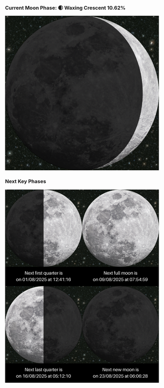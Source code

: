 ### Current Moon Phase: 🌒 Waxing Crescent 10.62%
![Moon Phase](moonphase.png)
### Next Key Phases
![Gallery](gallery.png)